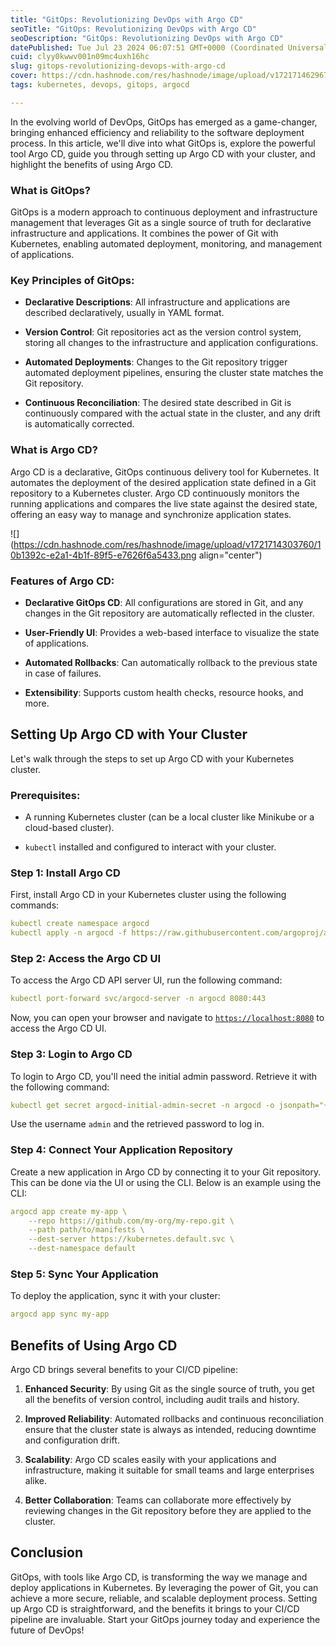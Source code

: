```yaml
---
title: "GitOps: Revolutionizing DevOps with Argo CD"
seoTitle: "GitOps: Revolutionizing DevOps with Argo CD"
seoDescription: "GitOps: Revolutionizing DevOps with Argo CD"
datePublished: Tue Jul 23 2024 06:07:51 GMT+0000 (Coordinated Universal Time)
cuid: clyy0kwwv001n09mc4uxh16hc
slug: gitops-revolutionizing-devops-with-argo-cd
cover: https://cdn.hashnode.com/res/hashnode/image/upload/v1721714629672/47fa8596-24e4-49e1-93c3-7f72541ed851.png
tags: kubernetes, devops, gitops, argocd

---
```


In the evolving world of DevOps, GitOps has emerged as a game-changer, bringing enhanced efficiency and reliability to the software deployment process. In this article, we'll dive into what GitOps is, explore the powerful tool Argo CD, guide you through setting up Argo CD with your cluster, and highlight the benefits of using Argo CD.

### What is GitOps?

GitOps is a modern approach to continuous deployment and infrastructure management that leverages Git as a single source of truth for declarative infrastructure and applications. It combines the power of Git with Kubernetes, enabling automated deployment, monitoring, and management of applications.

### Key Principles of GitOps:

* **Declarative Descriptions**: All infrastructure and applications are described declaratively, usually in YAML format.
    
* **Version Control**: Git repositories act as the version control system, storing all changes to the infrastructure and application configurations.
    
* **Automated Deployments**: Changes to the Git repository trigger automated deployment pipelines, ensuring the cluster state matches the Git repository.
    
* **Continuous Reconciliation**: The desired state described in Git is continuously compared with the actual state in the cluster, and any drift is automatically corrected.
    

### What is Argo CD?

Argo CD is a declarative, GitOps continuous delivery tool for Kubernetes. It automates the deployment of the desired application state defined in a Git repository to a Kubernetes cluster. Argo CD continuously monitors the running applications and compares the live state against the desired state, offering an easy way to manage and synchronize application states.

![](https://cdn.hashnode.com/res/hashnode/image/upload/v1721714303760/10b1392c-e2a1-4b1f-89f5-e7626f6a5433.png align="center")

### Features of Argo CD:

* **Declarative GitOps CD**: All configurations are stored in Git, and any changes in the Git repository are automatically reflected in the cluster.
    
* **User-Friendly UI**: Provides a web-based interface to visualize the state of applications.
    
* **Automated Rollbacks**: Can automatically rollback to the previous state in case of failures.
    
* **Extensibility**: Supports custom health checks, resource hooks, and more.
    

## Setting Up Argo CD with Your Cluster

Let's walk through the steps to set up Argo CD with your Kubernetes cluster.

### Prerequisites:

* A running Kubernetes cluster (can be a local cluster like Minikube or a cloud-based cluster).
    
* `kubectl` installed and configured to interact with your cluster.
    

### Step 1: Install Argo CD

First, install Argo CD in your Kubernetes cluster using the following commands:

```yaml
kubectl create namespace argocd
kubectl apply -n argocd -f https://raw.githubusercontent.com/argoproj/argo-cd/stable/manifests/install.yaml
```

### Step 2: Access the Argo CD UI

To access the Argo CD API server UI, run the following command:

```yaml
kubectl port-forward svc/argocd-server -n argocd 8080:443
```

Now, you can open your browser and navigate to [`https://localhost:8080`](https://localhost:8080) to access the Argo CD UI.

### Step 3: Login to Argo CD

To login to Argo CD, you'll need the initial admin password. Retrieve it with the following command:

```yaml
kubectl get secret argocd-initial-admin-secret -n argocd -o jsonpath="{.data.password}" | base64 --decode
```

Use the username `admin` and the retrieved password to log in.

### Step 4: Connect Your Application Repository

Create a new application in Argo CD by connecting it to your Git repository. This can be done via the UI or using the CLI. Below is an example using the CLI:

```yaml
argocd app create my-app \
    --repo https://github.com/my-org/my-repo.git \
    --path path/to/manifests \
    --dest-server https://kubernetes.default.svc \
    --dest-namespace default
```

### Step 5: Sync Your Application

To deploy the application, sync it with your cluster:

```yaml
argocd app sync my-app
```

## Benefits of Using Argo CD

Argo CD brings several benefits to your CI/CD pipeline:

1. **Enhanced Security**: By using Git as the single source of truth, you get all the benefits of version control, including audit trails and history.
    
2. **Improved Reliability**: Automated rollbacks and continuous reconciliation ensure that the cluster state is always as intended, reducing downtime and configuration drift.
    
3. **Scalability**: Argo CD scales easily with your applications and infrastructure, making it suitable for small teams and large enterprises alike.
    
4. **Better Collaboration**: Teams can collaborate more effectively by reviewing changes in the Git repository before they are applied to the cluster.
    

## Conclusion

GitOps, with tools like Argo CD, is transforming the way we manage and deploy applications in Kubernetes. By leveraging the power of Git, you can achieve a more secure, reliable, and scalable deployment process. Setting up Argo CD is straightforward, and the benefits it brings to your CI/CD pipeline are invaluable. Start your GitOps journey today and experience the future of DevOps!